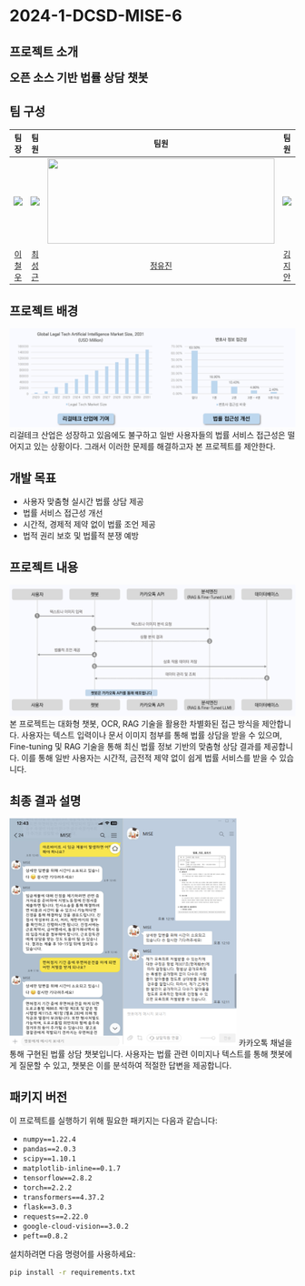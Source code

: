 # 2024-1-DCSD-MISE-6

## 프로젝트 소개
<span style="font-size: 20px;"><b>오픈 소스 기반 법률 상담 챗봇</b></span>


<h2>팀 구성</h2>

|                   팀장                    |                     팀원                     |                              팀원                               |                               팀원                                |
| :-----------------------------------------: | :--------------------------------------------: | :-------------------------------------------------------------: | :-------------------------------------------------------------: |
| ![](https://github.com/lee-cheolwoo.png?size=100) | ![](https://github.com/seonggeuns.png?size=100) | <img src="https://github.com/y8jinn.png" width="400px" height="150px"/> | <img src="https://github.com/JianKim3293.png?size=100"> |
|     [이철우](https://github.com/lee-cheolwoo)     |     [최성근](https://github.com/seonggeuns)     |           [정유진](https://github.com/y8jinn)            |           [김지안](https://github.com/JianKim3293)            |

## 프로젝트 배경
![background](images/readme_image1.png)
리걸테크 산업은 성장하고 있음에도 불구하고 일반 사용자들의 법률 서비스 접근성은 떨어지고 있는 상황이다. 
그래서 이러한 문제를 해결하고자 본 프로젝트를 제안한다.


## 개발 목표

- 사용자 맞춤형 실시간 법률 상담 제공
- 법률 서비스 접근성 개선
- 시간적, 경제적 제약 없이 법률 조언 제공
- 법적 권리 보호 및 법률적 분쟁 예방

## 프로젝트 내용
![project content](images/readme_image2.png)
본 프로젝트는 대화형 챗봇, OCR, RAG 기술을 활용한 차별화된 접근 방식을 제안합니다. 사용자는 텍스트 입력이나 문서 이미지 첨부를 통해 법률 상담을 받을 수 있으며, Fine-tuning 및 RAG 기술을 통해 최신 법률 정보 기반의 맞춤형 상담 결과를 제공합니다. 이를 통해 일반 사용자는 시간적, 금전적 제약 없이 쉽게 법률 서비스를 받을 수 있습니다.

## 최종 결과 설명
<img src="images/readme_image3.png" alt="result" width="400" height="400">  
카카오톡 채널을 통해 구현된 법률 상담 챗봇입니다. 사용자는 법률 관련 이미지나 텍스트를 통해 챗봇에게 질문할 수 있고, 챗봇은 이를 분석하여 적절한 답변을 제공합니다.

## 패키지 버전

이 프로젝트를 실행하기 위해 필요한 패키지는 다음과 같습니다:
- `numpy==1.22.4`
- `pandas==2.0.3`
- `scipy==1.10.1`
- `matplotlib-inline==0.1.7`
- `tensorflow==2.8.2`
- `torch==2.2.2`
- `transformers==4.37.2`
- `flask==3.0.3`
- `requests==2.22.0`
- `google-cloud-vision==3.0.2`
- `peft==0.8.2`

설치하려면 다음 명령어를 사용하세요:
```sh
pip install -r requirements.txt
